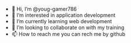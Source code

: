 - 👋 Hi, I’m @youg-gamer786
- 👀 I’m interested in application development
- 🌱 I’m currently learning web development
- 💞️ I’m looking to collaborate on with my training
- 📫 How to reach me you can rech me by github

<!---
youg-gamer786/youg-gamer786 is a ✨ special ✨ repository because its `README.md` (this file) appears on your GitHub profile.
You can click the Preview link to take a look at your changes.
--->
